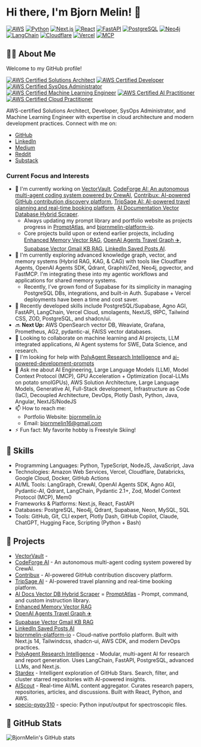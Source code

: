 # Hi there, I'm Bjorn Melin! 👋

[![AWS](https://img.shields.io/badge/AWS-FF9900?logo=amazon-aws&logoColor=white)](https://aws.amazon.com/)
[![Python](https://img.shields.io/badge/Python-3776AB?logo=python&logoColor=white)](https://www.python.org/)
[![Next.js](https://img.shields.io/badge/Next.js-000000?logo=next.js&logoColor=white)](https://nextjs.org/)
[![React](https://img.shields.io/badge/React-61DAFB?logo=react&logoColor=black)](https://reactjs.org/)
[![FastAPI](https://img.shields.io/badge/FastAPI-009688?logo=fastapi&logoColor=white)](https://fastapi.tiangolo.com/)
[![PostgreSQL](https://img.shields.io/badge/PostgreSQL-4169E1?logo=postgresql&logoColor=white)](https://www.postgresql.org/)
[![Neo4j](https://img.shields.io/badge/Neo4j-008CC1?logo=neo4j&logoColor=white)](https://neo4j.com/)
[![LangChain](https://img.shields.io/badge/LangChain-3178C6?logoColor=white)](https://langchain.com/)
[![Cloudflare](https://img.shields.io/badge/Cloudflare-F38020?logo=cloudflare&logoColor=white)](https://www.cloudflare.com/)
[![Vercel](https://img.shields.io/badge/Vercel-000000?logo=vercel&logoColor=white)](https://vercel.com/)
[![MCP](https://img.shields.io/badge/Model%20Context%20Protocol-5D3FD3?logoColor=white)](https://github.com/anthropics/anthropic-cookbook/tree/main/model_written_evals/MCP)

## 👨‍💻 About Me

Welcome to my GitHub profile!

[![AWS Certified Solutions Architect](https://images.credly.com/size/110x110/images/0e284c3f-5164-4b21-8660-0d84737941bc/image.png)](https://www.credly.com/org/amazon-web-services/badge/aws-certified-solutions-architect-associate)
[![AWS Certified Developer](https://images.credly.com/size/110x110/images/b9feab85-1a43-4f6c-99a5-631b88d5461b/image.png)](https://www.credly.com/org/amazon-web-services/badge/aws-certified-developer-associate)
[![AWS Certified SysOps Administrator](https://images.credly.com/size/110x110/images/f0d3fbb9-bfa7-4017-9989-7bde8eaf42b1/image.png)](https://www.credly.com/org/amazon-web-services/badge/aws-certified-sysops-administrator-associate)
[![AWS Certified Machine Learning Engineer](https://images.credly.com/size/110x110/images/1a634b4e-3d6b-4a74-b118-c0dcb429e8d2/image.png)](https://www.credly.com/org/amazon-web-services/badge/aws-certified-machine-learning-engineer-associate)
[![AWS Certified AI Practitioner](https://images.credly.com/size/110x110/images/4d4693bb-530e-4bca-9327-de07f3aa2348/image.png)](https://www.credly.com/org/amazon-web-services/badge/aws-certified-ai-practitioner)
[![AWS Certified Cloud Practitioner](https://images.credly.com/size/110x110/images/00634f82-b07f-4bbd-a6bb-53de397fc3a6/image.png)](https://www.credly.com/org/amazon-web-services/badge/aws-certified-cloud-practitioner)

AWS-certified Solutions Architect, Developer, SysOps Administrator, and Machine Learning Engineer with expertise in cloud architecture and modern development practices. Connect with me on:
- [GitHub](https://github.com/BjornMelin)
- [LinkedIn](https://www.linkedin.com/in/bjorn-melin/)
- [Medium](https://medium.com/@bjornmelin)
- [Reddit](https://www.reddit.com/user/Bjornhub1/)
- [Substack](https://substack.com/@bjornhub)

### Current Focus and Interests

- 🔭 I'm currently working on [VectorVault](https://github.com/BjornMelin/vector-vault), [CodeForge AI: An autonomous multi-agent coding system powered by CrewAI](https://github.com/BjornMelin/codeforge), [Contribux: AI-powered GitHub contribution discovery platform](https://github.com/BjornMelin/contribux), [TripSage AI: AI-powered travel planning and real-time booking platform](https://github.com/BjornMelin/tripsage-ai), [AI Documentation Vector Database Hybrid Scraper](https://github.com/BjornMelin/ai-docs-vector-db-hybrid-scraper).
  - Always updating my prompt library and portfolio website as projects progress in [PromptAtlas](https://github.com/BjornMelin/prompt-atlas), and [bjornmelin-platform-io](https://github.com/BjornMelin/bjornmelin-platform-io).
  - Core projects build upon or extend earlier projects, including [Enhanced Memory Vector RAG](https://github.com/BjornMelin/enhanced-mem-vector-rag), [OpenAI Agents Travel Graph ✈️](https://github.com/BjornMelin/openai-agents-travel-graph), [Supabase Vector Gmail KB RAG](https://github.com/BjornMelin/supabase-vector-gmailkb-rag), [LinkedIn Saved Posts AI](https://github.com/BjornMelin/linkedin-saved-posts-ai).
- 🌱 I'm currently exploring advanced knowledge graph, vector, and memory systems (Hybrid RAG, KAG, & CAG) with tools like Cloudflare Agents, OpenAI Agents SDK, Qdrant, Graphiti/Zed, Neo4j, pgvector, and FastMCP. I'm integrating these into my agentic workflows and applications for shared memory systems.  
  - Recently, I've grown fond of Supabase for its simplicity in managing PostgreSQL DBs, integrations, and built-in Auth. Supabase + Vercel deployments have been a time and cost saver.
- 🚀 Recently developed skills include PostgreSQL/Supabase, Agno AGI, FastAPI, LangChain, Vercel Cloud, smolagents, NextJS, tRPC, Tailwind CSS, ZOD, PostgreSQL, and shadcn/ui.
- 🔜 **Next Up:** AWS OpenSearch vector DB, Weaviate, Grafana, Prometheus, AG2, pydantic-ai, FAISS vector databases.
- 👯 Looking to collaborate on machine learning and AI projects, LLM integrated applications, AI Agent systems for SWE, Data Science, and research.
- 🤔 I'm looking for help with [PolyAgent Research Intelligence](https://github.com/BjornMelin/polyagent-research-intelligence) and [ai-powered-development-prompts](https://github.com/BjornMelin/ai-powered-development-prompts)
- 💬 Ask me about AI Engineering, Large Language Models (LLM), Model Context Protocol (MCP), GPU Acceleration + Optimization (local-LLMs on potato smolGPUs), AWS Solution Architecture, Large Language Models, Generative AI, Full-Stack development, Infrastructure as Code (IaC), Decoupled Architecture, DevOps, Plotly Dash, Python, Java, Angular, NextJS/NodeJS
- 📫 How to reach me:
  - Portfolio Website: [bjornmelin.io](https://bjornmelin.io/)
  - Email: [bjornmelin16@gmail.com](mailto:bjornmelin16@gmail.com)
- ⚡ Fun fact: My favorite hobby is Freestyle Skiing!

## 🌟 Skills

- Programming Languages: Python, TypeScript, NodeJS, JavaScript, Java
- Technologies: Amazon Web Services, Vercel, Cloudflare, Databricks, Google Cloud, Docker, GitHub Actions
- AI/ML Tools: LangGraph, CrewAI, OpenAI Agents SDK, Agno AGI, Pydantic-AI, Qdrant, LangChain, Pydantic 2.1+, Zod, Model Context Protocol (MCP), Mem0
- Frameworks & Platforms: Next.js, React, FastAPI
- Databases: PostgreSQL, Neo4j, Qdrant, Supabase, Neon, MySQL, SQL
- Tools: GitHub, Git, CLI expert, Plotly Dash, GitHub Copilot, Claude, ChatGPT, Hugging Face, Scripting (Python + Bash)

## 🚀 Projects

- [VectorVault](https://github.com/BjornMelin/vector-vault) -
- [CodeForge AI](https://github.com/BjornMelin/codeforge) - An autonomous multi-agent coding system powered by CrewAI.
- [Contribux](https://github.com/BjornMelin/contribux) - AI-powered GitHub contribution discovery platform.
- [TripSage AI](https://github.com/BjornMelin/tripsage-ai) - AI-powered travel planning and real-time booking platform.
- [AI Docs Vector DB Hybrid Scraper](https://github.com/BjornMelin/ai-docs-vector-db-hybrid-scraper)
= [PromptAtlas](https://github.com/BjornMelin/prompt-atlas) - Prompt, command, and custom instruction library.
- [Enhanced Memory Vector RAG](https://github.com/BjornMelin/enhanced-mem-vector-rag)
- [OpenAI Agents Travel Graph ✈️](https://github.com/BjornMelin/openai-agents-travel-graph)
- [Supabase Vector Gmail KB RAG](https://github.com/BjornMelin/supabase-vector-gmailkb-rag)
- [LinkedIn Saved Posts AI](https://github.com/BjornMelin/linkedin-saved-posts-ai)
- [bjornmelin-platform-io](https://github.com/BjornMelin/bjornmelin-platform-io) - Cloud-native portfolio platform. Built with Next.js 14, Tailwindcss, shadcn-ui, AWS CDK, and modern DevOps practices.
- [PolyAgent Research Intelligence](https://github.com/BjornMelin/polyagent-research-intelligence) - Modular, multi-agent AI for research and report generation. Uses LangChain, FastAPI, PostgreSQL, advanced LLMs, and Next.js.
- [Stardex](https://github.com/BjornMelin/stardex) - Intelligent exploration of GitHub Stars. Search, filter, and cluster starred repositories with AI-powered insights.
- [AIScout](https://github.com/BjornMelin/aiscout-frontend) - Real-time AI/ML content aggregator. Curates research papers, repositories, articles, and discussions. Built with React, Python, and AWS.
- [specio-pypy310](https://github.com/BjornMelin/specio-py310) - specio: Python input/output for spectroscopic files.

## 🌟 GitHub Stats

![BjornMelin's GitHub stats](https://github-readme-stats.vercel.app/api?username=BjornMelin&show_icons=true&theme=radical)
